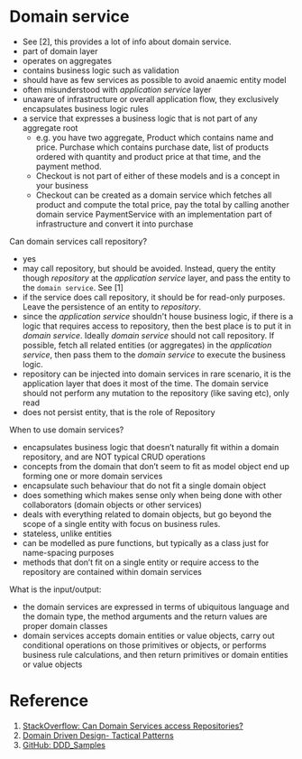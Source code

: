 # Domain service

- See [2], this provides a lot of info about domain service.
- part of domain layer
- operates on aggregates
- contains business logic such as validation
- should have as few services as possible to avoid anaemic entity model
- often misunderstood with _application service_ layer
- unaware of infrastructure or overall application flow, they exclusively encapsulates business logic rules
- a service that expresses a business logic that is not part of any aggregate root
    - e.g. you have two aggregate, Product which contains name and price. Purchase which contains purchase date, list of products ordered with quantity and product price at that time, and the payment method.
    - Checkout is not part of either of these models and is a concept in your business
    - Checkout can be created as  a domain service which fetches all product and compute the total price, pay the total by calling another domain service PaymentService with an implementation part of infrastructure and convert it into purchase 

Can domain services call repository?
- yes
- may call repository, but should be avoided. Instead, query the entity though _repository_ at the _application service_ layer, and pass the entity to the `domain service`. See [1]
- if the service does call repository, it should be for read-only purposes. Leave the persistence of an entity to _repository_.
- since the _application service_ shouldn't house business logic, if there is a logic that requires access to repository, then the best place is to put it in _domain service_. Ideally _domain service_ should not call repository. If possible, fetch all related entities (or aggregates) in the _application service_, then pass them to the _domain service_ to execute the business logic.
- repository can be injected into domain services in rare scenario, it is the application layer that does it most of the time. The domain service should not perform any mutation to the repository (like saving etc), only read
- does not persist entity, that is the role of Repository


When to use domain services?
- encapsulates business logic that doesn’t naturally fit within a domain repository, and are NOT typical CRUD operations
- concepts from the domain that don’t seem to fit as model object end up forming one or more domain services
- encapsulate such behaviour that do not fit a single domain object
- does something which makes sense only when being done with other collaborators (domain objects or other services)
- deals with everything related to domain objects, but go beyond the scope of a single entity with focus on business rules.
- stateless, unlike entities
- can be modelled as pure functions, but typically as a class just for name-spacing purposes
- methods that don’t fit on a single entity or require access to the repository are contained within domain services

What is the input/output:
- the domain services are expressed in terms of ubiquitous language and the domain type, the method arguments and the return values are proper domain classes
- domain services accepts domain entities or value objects, carry out conditional operations on those primitives or objects, or performs business rule calculations, and then return primitives or domain entities or value objects


# Reference

1. [StackOverflow: Can Domain Services access Repositories?](https://stackoverflow.com/questions/26930131/can-domain-services-access-repositories)
2. [Domain Driven Design- Tactical Patterns](http://domaindrivendesigns.blogspot.com/2018/11/domain-services-domain-model-domain.html?m=0)
3. [GitHub: DDD_Samples](https://github.com/VaughnVernon/IDDD_Samples)
